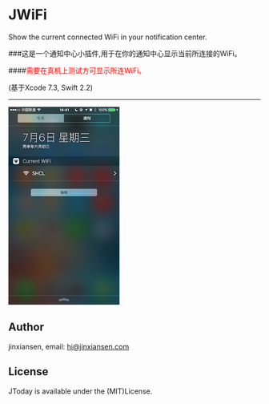 # JWiFi

Show the current connected WiFi in your notification center.
 
###这是一个通知中心小插件,用于在你的通知中心显示当前所连接的WiFi。

####<font color=red>需要在真机上测试方可显示所连WiFi。</font>

(基于Xcode 7.3, Swift 2.2)

***
 
 ![](6.png)

 

## Author

jinxiansen, email: hi@jinxiansen.com

## License

JToday is available under the (MIT)License.